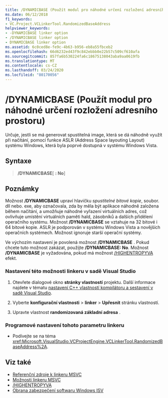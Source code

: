 ```yaml
---
title: /DYNAMICBASE (Použít modul pro náhodné určení rozložení adresního prostoru)
ms.date: 06/12/2018
f1_keywords:
- VC.Project.VCLinkerTool.RandomizedBaseAddress
helpviewer_keywords:
- -DYNAMICBASE linker option
- /DYNAMICBASE linker option
- DYNAMICBASE linker option
ms.assetid: 6c0ced8e-fe9c-4b63-b956-eb8a55fbceb2
ms.openlocfilehash: 66d6232ed43f9c842ebbb0e22b57c509cf610afa
ms.sourcegitcommit: 857fa6b530224fa6c18675138043aba9aa0619fb
ms.translationtype: MT
ms.contentlocale: cs-CZ
ms.lasthandoff: 03/24/2020
ms.locfileid: "80170056"
---
```

# <a name="dynamicbase-use-address-space-layout-randomization"></a>/DYNAMICBASE (Použít modul pro náhodné určení rozložení adresního prostoru)

Určuje, jestli se má generovat spustitelná image, která se dá náhodně využít při načítání, pomocí funkce ASLR (Address Space layouting Layout) systému Windows, která byla poprvé dostupná v systému Windows Vista.

## <a name="syntax"></a>Syntaxe

> **/DYNAMICBASE**[ **: No**]

## <a name="remarks"></a>Poznámky

Možnost **/DYNAMICBASE** upraví hlavičku *spustitelné bitové kopie*, soubor. dll nebo. exe, aby označovala, zda by měla být aplikace náhodně založena během načítání, a umožňuje náhodné vyřazení virtuálních adres, což ovlivňuje umístění virtuálních paměti hald, zásobníků a dalších přidělení operačního systému. Možnost **/DYNAMICBASE** se vztahuje na 32 bitové i 64 bitové kopie. ASLR je podporován v systému Windows Vista a novějších operačních systémech. Možnost ignoruje starší operační systémy.

Ve výchozím nastavení je povolená možnost **/DYNAMICBASE** . Pokud chcete tuto možnost zakázat, použijte **/DYNAMICBASE: No**. Možnost **/DYNAMICBASE** je vyžadována, pokud má možnost [/HIGHENTROPYVA](highentropyva-support-64-bit-aslr.md) efekt.

### <a name="to-set-this-linker-option-in-visual-studio"></a>Nastavení této možnosti linkeru v sadě Visual Studio

1. Otevřete dialogové okno **stránky vlastností** projektu. Další informace najdete v tématu [nastavení C++ vlastností kompilátoru a sestavení v sadě Visual Studio](../working-with-project-properties.md).

1. Vyberte **konfigurační vlastnosti** > **linker** > **Upřesnit** stránku vlastností.

1. Upravte vlastnost **randomizovaná základní adresa** .

### <a name="to-set-this-linker-option-programmatically"></a>Programové nastavení tohoto parametru linkeru

- Podívejte se na téma <xref:Microsoft.VisualStudio.VCProjectEngine.VCLinkerTool.RandomizedBaseAddress%2A>.

## <a name="see-also"></a>Viz také

- [Referenční zdroje k linkeru MSVC](linking.md)
- [Možnosti linkeru MSVC](linker-options.md)
- [/HIGHENTROPYVA](highentropyva-support-64-bit-aslr.md)
- [Obrana zabezpečení softwaru Windows ISV](https://msdn.microsoft.com/library/bb430720.aspx)
